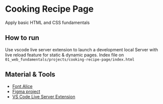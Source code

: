 # Cooking Recipe Page
Apply basic HTML and CSS fundamentals

## How to run
Use vscode live server extension to launch a development local Server with live reload feature for static & dynamic pages. Index file on `01_web_fundamentals/projects/cooking-recipe-page/index.html`

## Material & Tools
- [Font Alice](https://fonts.google.com/specimen/Alice)
- [Figma project](https://www.figma.com/file/7M4BKqMt0jtUyPIKhDRVoM/P%C3%A1gina-de-receita-(Community)?type=design&node-id=3%3A811&mode=design&t=AGBqBFBmLjAR5VOv-1)
- [VS Code Live Server Extension](https://marketplace.visualstudio.com/items?itemName=ritwickdey.LiveServer)